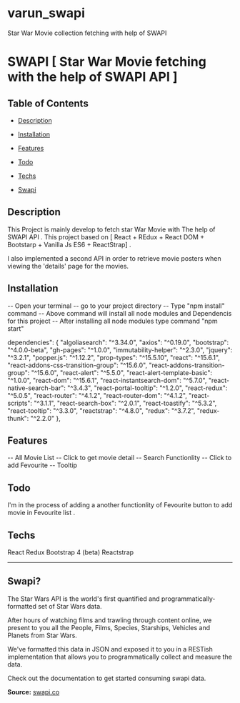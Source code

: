 # varun_swapi
Star War Movie collection fetching with help of SWAPI

# SWAPI [ Star War Movie fetching with the help of SWAPI API ]


## Table of Contents

- [Description](#description)

- [Installation](#installation)

- [Features](#features)

- [Todo](#todo)

- [Techs](#techs)

- [Swapi](#swapi)


## Description

This Project is mainly develop to fetch star War Movie with The help of SWAPI API . This project based on [ React + REdux + React DOM + Bootstarp + Vanilla Js ES6 + ReactStrap] . 

I also implemented a second API in order to retrieve movie posters when viewing the 'details' page for the movies.

## Installation

-- Open your terminal 
-- go to your project directory 
-- Type "npm install"  command
-- Above command will install all node modules and Dependencis for this project 
-- After installing all node modules type command "npm start"

dependencies": {
    "algoliasearch": "^3.34.0",
    "axios": "^0.19.0",
    "bootstrap": "^4.0.0-beta",
    "gh-pages": "^1.0.0",
    "immutability-helper": "^2.3.0",
    "jquery": "^3.2.1",
    "popper.js": "^1.12.2",
    "prop-types": "^15.5.10",
    "react": "^15.6.1",
    "react-addons-css-transition-group": "^15.6.0",
    "react-addons-transition-group": "^15.6.0",
    "react-alert": "^5.5.0",
    "react-alert-template-basic": "^1.0.0",
    "react-dom": "^15.6.1",
    "react-instantsearch-dom": "^5.7.0",
    "react-native-search-bar": "^3.4.3",
    "react-portal-tooltip": "^1.2.0",
    "react-redux": "^5.0.5",
    "react-router": "^4.1.2",
    "react-router-dom": "^4.1.2",
    "react-scripts": "^3.1.1",
    "react-search-box": "^2.0.1",
    "react-toastify": "^5.3.2",
    "react-tooltip": "^3.3.0",
    "reactstrap": "^4.8.0",
    "redux": "^3.7.2",
    "redux-thunk": "^2.2.0"
  }, 


## Features

-- All Movie List
-- Click to get movie detail 
-- Search Functionlity
-- Click to add Fevourite 
-- Tooltip


## Todo

I'm in the process of adding a another functionlity of Fevourite button to add movie in Fevourite list .  

## Techs

React
Redux
Bootstrap 4 (beta)
Reactstrap

___

## Swapi?

The Star Wars API is the world's first quantified and programmatically-formatted set of Star Wars data.

After hours of watching films and trawling through content online, we present to you all the People, Films, Species, Starships, Vehicles and Planets from Star Wars.

We've formatted this data in JSON and exposed it to you in a RESTish implementation that allows you to programmatically collect and measure the data.

Check out the documentation to get started consuming swapi data.

**Source:** [swapi.co](https://swapi.co/about)
